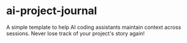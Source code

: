 # ai-project-journal
A simple template to help AI coding assistants maintain context across sessions. Never lose track of your project's story again!
